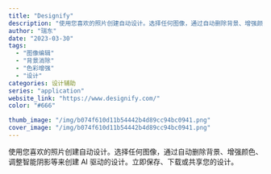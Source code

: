 ```yaml
---
title: "Designify"
description: "使用您喜欢的照片创建自动设计。选择任何图像，通过自动删除背景、增强颜色、调整智能阴影等来创建 AI 驱动的设计。立即保存"
author: "瑞东"
date: "2023-03-30"
tags:
  - "图像编辑"
  - "背景消除"
  - "色彩增强"
  - "设计"
categories: 设计辅助
series: "application"
website_link: "https://www.designify.com/"
color: "#666"

thumb_image: "/img/b074f610d11b54442b4d89cc94bc0941.png"
cover_image: "/img/b074f610d11b54442b4d89cc94bc0941.png"
---
```


使用您喜欢的照片创建自动设计。选择任何图像，通过自动删除背景、增强颜色、调整智能阴影等来创建 AI 驱动的设计。立即保存、下载或共享您的设计。 